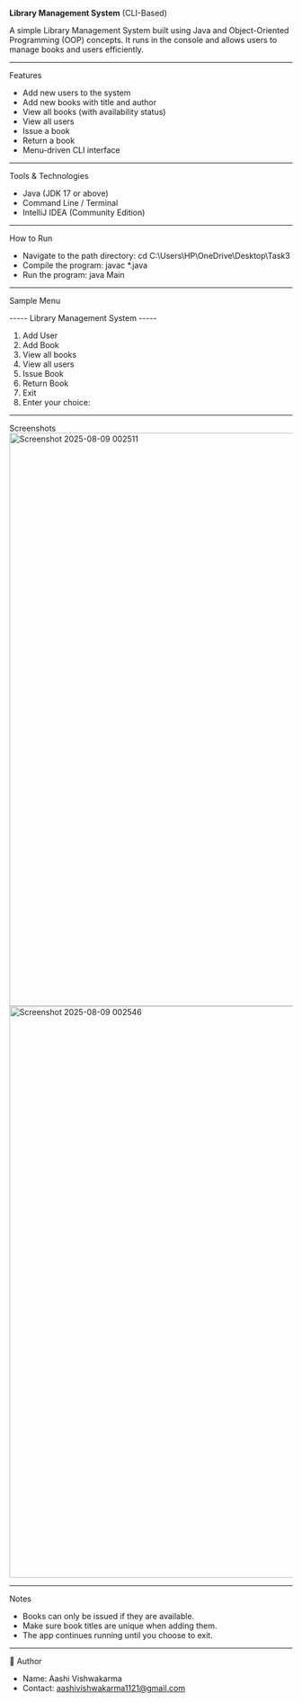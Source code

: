 **Library Management System** (CLI-Based)

A simple Library Management System built using Java and Object-Oriented Programming (OOP) concepts. It runs in the console and allows users to manage books and users efficiently.

 --- 
Features
- Add new users to the system
- Add new books with title and author
- View all books (with availability status)
- View all users
- Issue a book
- Return a book
- Menu-driven CLI interface

---

Tools & Technologies
- Java (JDK 17 or above)
- Command Line / Terminal
- IntelliJ IDEA (Community Edition)

---

How to Run

- Navigate to the path directory: cd C:\Users\HP\OneDrive\Desktop\Task3
- Compile the program:  javac *.java
- Run the program:  java Main

---
  
Sample Menu

 -----  Library Management System  -----
1. Add User
2. Add Book
3. View all books
4. View all users
5. Issue Book
6. Return Book
7. Exit
8. Enter your choice:

---

Screenshots
<img width="1919" height="1020" alt="Screenshot 2025-08-09 002511" src="https://github.com/user-attachments/assets/160352d3-e254-40c4-9778-405b05ba6f21" />
<img width="1919" height="1017" alt="Screenshot 2025-08-09 002546" src="https://github.com/user-attachments/assets/c78401c7-3cc8-45c1-8197-5dcaa54b5fea" />

---

Notes

- Books can only be issued if they are available.
- Make sure book titles are unique when adding them.
- The app continues running until you choose to exit.

---

📧 Author

- Name: Aashi Vishwakarma
- Contact: aashivishwakarma1121@gmail.com
